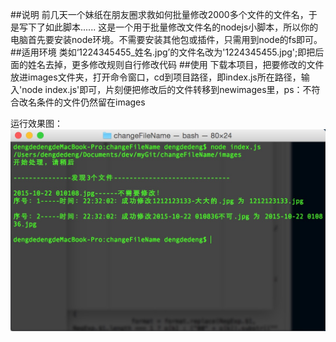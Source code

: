 ##说明
前几天一个妹纸在朋友圈求救如何批量修改2000多个文件的文件名，于是写下了如此脚本......
这是一个用于批量修改文件名的nodejs小脚本，所以你的电脑首先要安装node环境。不需要安装其他包或插件，只需用到node的fs即可。
##适用环境
类如‘1224345455_姓名.jpg’的文件名改为'1224345455.jpg';即把后面的姓名去掉，更多修改规则自行修改代码
##使用
下载本项目，把要修改的文件放进images文件夹，打开命令窗口，cd到项目路径，即index.js所在路径，输入'node index.js'即可，片刻便把修改后的文件转移到newimages里，ps：不符合改名条件的文件仍然留在images

运行效果图：
![示例](sample.png)
